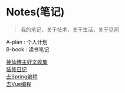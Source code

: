 # Notes(笔记)
> 我的笔记，关于技术，关于生活，关于见闻

A-plan : 个人计划<br/>
B-book : 读书笔记<br/>

[神仙博主好文收集](神仙博主好文收集.md)<br/>
[装修日记](装修随记.md)<br/>
[去Spring编程]()<br/>
[去Vue编程]()<br/>

